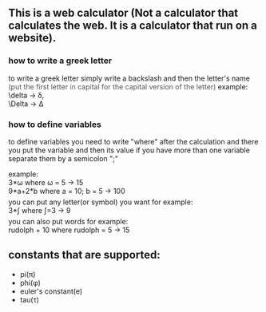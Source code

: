 This is a web calculator (Not a calculator that calculates the web. It is a calculator that run on a website).
---
### how to write a greek letter
<p>to write a greek letter simply write a backslash and then the letter's name <span style="color: #000a;">(put the first letter in capital for the capital version of the letter)</span> example:<br/> \delta -> δ,<br/> \Delta -> Δ</p>

### how to define variables
to define variables you need to write "where" after the calculation and there you put the variable and then its value
if you have more than one variable separate them by a semicolon ";"<br/>
<p style="margin: 5px"></p>
example:<br/>
3*ω where ω = 5 -> 15<br/>
9*a+2*b where a = 10; b = 5 -> 100<br/>
<p style="margin: 5px"></p>
you can put any letter(or symbol) you want for example:<br/>
3*∫ where ∫=3 -> 9
<p style="margin: 5px"></p>
you can also put words for example:<br/>
rudolph + 10 where rudolph = 5 -> 15

## constants that are supported: <br />
<ul>
  <li>pi(&pi;)</li>
  <li>phi(&phi;)</li>
  <li>euler's constant(e)</li>
  <li>tau(&tau;)</li>
</ul>
